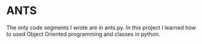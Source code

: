 # ANTS
The only code segments I wrote are in ants.py. In this project I learned how to used Object Oriented programming and classes in python. 
